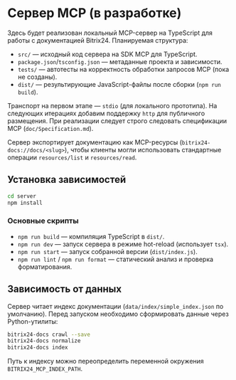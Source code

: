 # Сервер MCP (в разработке)

Здесь будет реализован локальный MCP-сервер на TypeScript для работы с документацией Bitrix24. Планируемая структура:

- `src/` — исходный код сервера на SDK MCP для TypeScript.
- `package.json`/`tsconfig.json` — метаданные проекта и зависимости.
- `tests/` — автотесты на корректность обработки запросов MCP (пока не созданы).
- `dist/` — результирующие JavaScript-файлы после сборки (`npm run build`).

Транспорт на первом этапе — `stdio` (для локального прототипа). На следующих итерациях добавим поддержку `http` для публичного размещения. При реализации следует строго следовать спецификации MCP (`doc/Specification.md`).

Сервер экспортирует документацию как MCP-ресурсы (`bitrix24-docs://docs/<slug>`), чтобы клиенты могли использовать стандартные операции `resources/list` и `resources/read`.

## Установка зависимостей

```bash
cd server
npm install
```

### Основные скрипты

- `npm run build` — компиляция TypeScript в `dist/`.
- `npm run dev` — запуск сервера в режиме hot-reload (использует `tsx`).
- `npm run start` — запуск собранной версии (`dist/index.js`).
- `npm run lint` / `npm run format` — статический анализ и проверка форматирования.

## Зависимость от данных

Сервер читает индекс документации (`data/index/simple_index.json` по умолчанию). Перед запуском необходимо сформировать данные через Python-утилиты:

```bash
bitrix24-docs crawl --save
bitrix24-docs normalize
bitrix24-docs index
```

Путь к индексу можно переопределить переменной окружения `BITRIX24_MCP_INDEX_PATH`.
